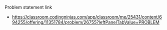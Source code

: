 Problem statement link

- https://classroom.codingninjas.com/app/classroom/me/25431/content/694255/offering/11351784/problem/26755?leftPanelTabValue=PROBLEM
